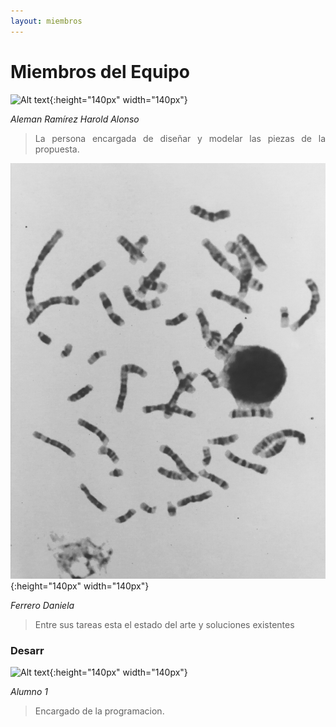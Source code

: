 ```yaml
---
layout: miembros
---
```

# Miembros del Equipo

![Alt text](/miembros/disenador.jpg){:height="140px" width="140px"}

*Aleman Ramírez Harold Alonso*
><div style="text-align: justify"> La persona encargada de diseñar y modelar las piezas de la propuesta.</div>

![Alt text](/miembros/daniela.jpg){:height="140px" width="140px"}

*Ferrero Daniela*
><div style="text-align: justify">Entre sus tareas esta el estado del arte y soluciones existentes</div>

### Desarr
![Alt text](/miembros/desarrollador.jpg){:height="140px" width="140px"}

*Alumno 1*
><div style="text-align: justify"> Encargado de la programacion.</div>
